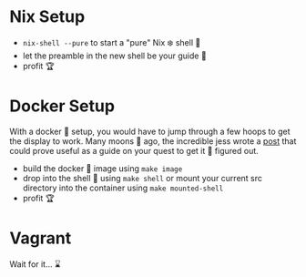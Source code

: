 # Nix Setup

 - `nix-shell --pure` to start a "pure" Nix :snowflake: shell :shell:
 - let the preamble in the new shell be your guide :flashlight:
 - profit :trophy:

# Docker Setup

With a docker :whale: setup, you would have to jump through a few hoops to get
the display to work. Many moons :crescent_moon: ago, the incredible jess wrote a
[post](https://blog.jessfraz.com/post/docker-containers-on-the-desktop/) that
could prove useful as a guide on your quest to get it :poop: figured out.

 - build the docker :whale: image using `make image`
 - drop into the shell :shell: using `make shell` or mount your current src
 directory into the container using `make mounted-shell`
 - profit :trophy:

# Vagrant

Wait for it... :hourglass:
